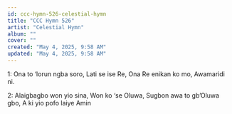```yaml
---
id: ccc-hymn-526-celestial-hymn
title: "CCC Hymn 526"
artist: "Celestial Hymn"
album: ""
cover: ""
created: "May 4, 2025, 9:58 AM"
updated: "May 4, 2025, 9:58 AM"
---
```


1: Ona to ‘lorun ngba soro,
Lati se ise Re,
Ona Re enikan ko mo,
Awamaridi ni.

2: Alaigbagbo won yio sina,
Won ko ‘se Oluwa,
Sugbon awa to gb’Oluwa gbo,
A ki yio pofo laiye
 Amin